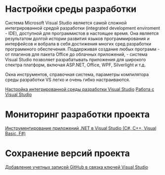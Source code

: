 # Настройки среды разработки
Система Microsoft Visual Studio является самой сложной интегрированной средой разработки (integrated development enviroment - IDE), доступной для программистов в настоящее время. Она является результатом долгой истории развития языков программирования и интерфейсов и вобрала в себя достижения многих сред разработки программного обеспечения. Поддерживая создание любых программ - от плагинов для пакета Office до облачных приложений, - система Visual Studio позволяет разрабатывать приложения для широкого спектра платформ, включая ASP.NET, Office, WPF, Silverlight и т.д. 

Окна инструментов, справочная система, параметры компилятора среды разработки VS легко и очень гибко настраиваются.

[Настройка интегрированной среды разработки Visual Studio](https://learn.microsoft.com/ru-ru/visualstudio/ide/personalizing-the-visual-studio-ide?view=vs-2022)
[Работа с Visual Studio](https://professorweb.ru/my/programs/visual-studio/level1/)



# Мониторинг разработки проекта 

[Инструментирование приложений .NET в Visual Studio (C#, C++, Visual Basic, F#)](https://learn.microsoft.com/en-us/visualstudio/profiling/instrumentation?view=vs-2022)
# Сохранение версий проекта

[Добавление учетных записей GitHub в связка ключей Visual Studio](https://learn.microsoft.com/ru-ru/visualstudio/ide/work-with-github-accounts?view=vs-2022)

